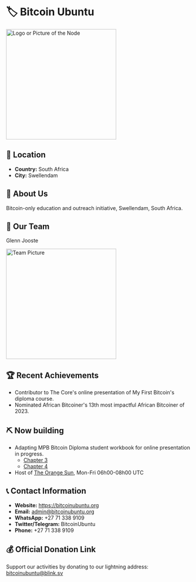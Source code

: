 # 🏷️ Bitcoin Ubuntu
<img src="https://github.com/MyFirstBitcoin/Light-Node-Directory/blob/main/South%20Africa%20--%20Bitcoin%20Ubuntu/Bitcoin%20Ubuntu%20logo%20with%20outline.png" width="300" alt="Logo or Picture of the Node"> <!-- 1 picture maximum -->

## 📍 Location
- **Country:** South Africa
- **City:** Swellendam

## 📖 About Us
Bitcoin-only education and outreach initiative, Swellendam, South Africa.

## 👥 Our Team
Glenn Jooste

<img src="https://github.com/MyFirstBitcoin/Light-Node-Directory/blob/main/South%20Africa%20--%20Bitcoin%20Ubuntu/glenn.jpg" width="300" alt="Team Picture"> <!-- 1 picture maximum -->

## 🏆 Recent Achievements
- Contributor to The Core's online presentation of My First Bitcoin's diploma course.
- Nominated African Bitcoiner's 13th most impactful African Bitcoiner of 2023.

## ⛏ Now building
- Adapting MPB Bitcoin Diploma student workbook for online presentation in progress.
    + <a href="https://docs.google.com/presentation/d/1O9BPCuoM6wxAXndc1e_VyIWMIlvhmBBsF6lVZVj211U">Chapter 3</a>
    + <a href="https://docs.google.com/presentation/d/1hdp2-wGCqpKniGIlwOa5RhoAK3DhGOZ0UVy0VY70EDo">Chapter 4</a>
- Host of <a href="https://twitter.com/OrangeSunSpaces">The Orange Sun</a>, Mon-Fri 06h00-08h00 UTC

## 📞 Contact Information
- **Website:** https://bitcoinubuntu.org
- **Email:** admin@bitcoinubuntu.org
- **WhatsApp:** +27 71 338 9109
- **Twitter/Telegram:** BitcoinUbuntu
- **Phone:** +27 71 338 9109

## 💰 Official Donation Link
Support our activities by donating to our lightning address: bitcoinubuntu@blink.sv
